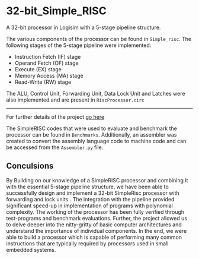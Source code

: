 # 32-bit_Simple_RISC
A 32-bit processor in Logisim with a 5-stage pipeline structure.

The various components of the processor can be found in `Simple_risc`. The following stages of the 5-stage pipeline were implemented:
- Instruction Fetch (IF) stage
- Operand Fetch (OF) stage 
- Execute (EX) stage
- Memory Access (MA) stage 
- Read-Write (RW) stage

The ALU, Control Unit, Forwarding Unit, Data Lock Unit and Latches were also implemented and are present in `RiscProcessor.circ`

***

For further details of the project [go here](https://github.com/Deep-A-nshu/32-Bit-Simple-RISC-Processor/tree/main/docs)

The SimpleRISC codes that were used to evaluate and benchmark the processor can be found in `Benchmarks`. Additionally, an assembler was created to convert the assembly language code to machine code and can be accessed from the `Assembler.py` file.            

## Conculsions
By Building on our knowledge of a SimpleRISC processor and combining it with the essential 5-stage pipeline structure, we have been able to successfully design and implement a 32-bit SimpleRisc processor with  forwarding and lock units . The integration with the pipeline provided significant speed-up in implementation of programs with polynomial complexity. The working of the processor has been fully verified through test-programs and benchmark evaluations. Further, the project allowed us to delve deeper into the nitty-gritty of basic computer architectures and understand the importance of individual components. In the end, we were able to build a processor which is capable of performing many common instructions that are typically required by processors used in small embedded systems.
